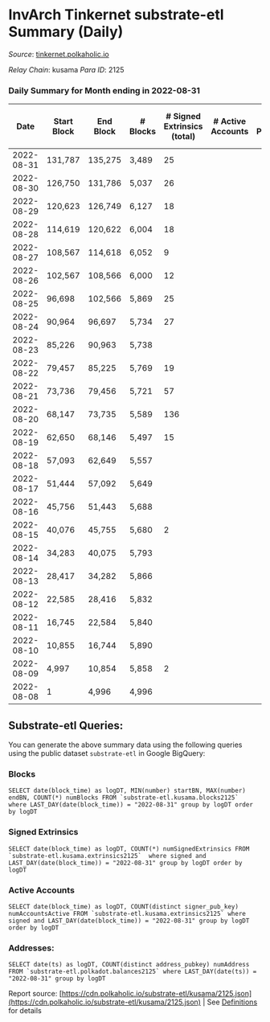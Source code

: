 # InvArch Tinkernet substrate-etl Summary (Daily)

_Source_: [tinkernet.polkaholic.io](https://tinkernet.polkaholic.io)

*Relay Chain*: kusama
*Para ID*: 2125



### Daily Summary for Month ending in 2022-08-31


| Date | Start Block | End Block | # Blocks | # Signed Extrinsics (total) | # Active Accounts | # Passive | # New | # Addresses with Balances | # Events | # Transfers | # XCM Transfers In | # XCM Transfers Out |
| ---- | ----------- | --------- | -------- | --------------------------- | ----------------- | --------- | ----- | ------------------------- | -------- | ----------- | ------------------ | ------------------- |
| 2022-08-31 | 131,787 | 135,275 | 3,489  | 25 |  |  |  | 1,189 | 7,633 | 497  |   |   |
| 2022-08-30 | 126,750 | 131,786 | 5,037  | 26 |  |  |  |  | 10,823 | 587  |   |   |
| 2022-08-29 | 120,623 | 126,749 | 6,127  | 18 |  |  |  |  | 12,746 | 370  |   |   |
| 2022-08-28 | 114,619 | 120,622 | 6,004  | 18 |  |  |  |  | 12,520 | 397  |   |   |
| 2022-08-27 | 108,567 | 114,618 | 6,052  | 9 |  |  |  |  | 12,368 | 207  |   |   |
| 2022-08-26 | 102,567 | 108,566 | 6,000  | 12 |  |  |  |  | 12,349 | 270  |   |   |
| 2022-08-25 | 96,698 | 102,566 | 5,869  | 25 |  |  |  |  | 12,477 | 583  |   |   |
| 2022-08-24 | 90,964 | 96,697 | 5,734  | 27 |  |  |  |  | 12,012 | 376  |   |   |
| 2022-08-23 | 85,226 | 90,963 | 5,738  |  |  |  |  |  | 11,482 |   |   |   |
| 2022-08-22 | 79,457 | 85,225 | 5,769  | 19 |  |  |  |  | 12,104 | 449  |   |   |
| 2022-08-21 | 73,736 | 79,456 | 5,721  | 57 |  |  |  |  | 12,833 | 1,042  |   |   |
| 2022-08-20 | 68,147 | 73,735 | 5,589  | 136 |  |  |  |  | 14,401 | 2,227  |   |   |
| 2022-08-19 | 62,650 | 68,146 | 5,497  | 15 |  |  |  |  | 19,540 | 2,535  |   |   |
| 2022-08-18 | 57,093 | 62,649 | 5,557  |  |  |  |  |  | 11,120 |   |   |   |
| 2022-08-17 | 51,444 | 57,092 | 5,649  |  |  |  |  |  | 11,301 |   |   |   |
| 2022-08-16 | 45,756 | 51,443 | 5,688  |  |  |  |  |  | 11,382 |   |   |   |
| 2022-08-15 | 40,076 | 45,755 | 5,680  | 2 |  |  |  |  | 11,377 |   |   |   |
| 2022-08-14 | 34,283 | 40,075 | 5,793  |  |  |  |  |  | 11,592 |   |   |   |
| 2022-08-13 | 28,417 | 34,282 | 5,866  |  |  |  |  |  | 11,739 |   |   |   |
| 2022-08-12 | 22,585 | 28,416 | 5,832  |  |  |  |  |  | 11,667 |   |   |   |
| 2022-08-11 | 16,745 | 22,584 | 5,840  |  |  |  |  |  | 11,686 |   |   |   |
| 2022-08-10 | 10,855 | 16,744 | 5,890  |  |  |  |  |  | 11,786 |   |   |   |
| 2022-08-09 | 4,997 | 10,854 | 5,858  | 2 |  |  |  |  | 11,733 |   |   |   |
| 2022-08-08 | 1 | 4,996 | 4,996  |  |  |  |  |  | 9,994 |   |   |   |

## Substrate-etl Queries:
You can generate the above summary data using the following queries using the public dataset `substrate-etl` in Google BigQuery:


### Blocks
```
SELECT date(block_time) as logDT, MIN(number) startBN, MAX(number) endBN, COUNT(*) numBlocks FROM `substrate-etl.kusama.blocks2125`  where LAST_DAY(date(block_time)) = "2022-08-31" group by logDT order by logDT
```


### Signed Extrinsics
```
SELECT date(block_time) as logDT, COUNT(*) numSignedExtrinsics FROM `substrate-etl.kusama.extrinsics2125`  where signed and LAST_DAY(date(block_time)) = "2022-08-31" group by logDT order by logDT
```


### Active Accounts
```
SELECT date(block_time) as logDT, COUNT(distinct signer_pub_key) numAccountsActive FROM `substrate-etl.kusama.extrinsics2125` where signed and LAST_DAY(date(block_time)) = "2022-08-31" group by logDT order by logDT
```


### Addresses:
```
SELECT date(ts) as logDT, COUNT(distinct address_pubkey) numAddress FROM `substrate-etl.polkadot.balances2125` where LAST_DAY(date(ts)) = "2022-08-31" group by logDT
```



Report source: [https://cdn.polkaholic.io/substrate-etl/kusama/2125.json](https://cdn.polkaholic.io/substrate-etl/kusama/2125.json) | See [Definitions](/DEFINITIONS.md) for details
